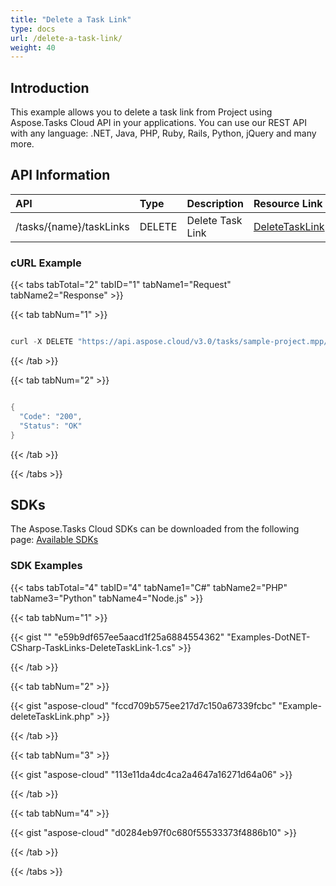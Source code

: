 ```yaml
---
title: "Delete a Task Link"
type: docs
url: /delete-a-task-link/
weight: 40
---
```


## **Introduction**
This example allows you to delete a task link from Project using Aspose.Tasks Cloud API in your applications. You can use our REST API with any language: .NET, Java, PHP, Ruby, Rails, Python, jQuery and many more.
## **API Information**

|**API**|**Type**|**Description**|**Resource Link**|
| :- | :- | :- | :- |
|/tasks/{name}/taskLinks|DELETE|Delete Task Link|[DeleteTaskLink](https://apireference.aspose.cloud/tasks/#/TasksTaskLinks/DeleteTaskLink)|
### **cURL Example**
{{< tabs tabTotal="2" tabID="1" tabName1="Request" tabName2="Response" >}}

{{< tab tabNum="1" >}}

```java

curl -X DELETE "https://api.aspose.cloud/v3.0/tasks/sample-project.mpp/taskLinks/1" -H "accept: application/json" -H "x-aspose-client: Containerize.Swagger"

```

{{< /tab >}}

{{< tab tabNum="2" >}}

```java

{
  "Code": "200",
  "Status": "OK"
}

```

{{< /tab >}}

{{< /tabs >}}
## **SDKs**
The Aspose.Tasks Cloud SDKs can be downloaded from the following page: [Available SDKs](/tasks/available-sdks/)
### **SDK Examples**
{{< tabs tabTotal="4" tabID="4" tabName1="C#" tabName2="PHP" tabName3="Python" tabName4="Node.js" >}}

{{< tab tabNum="1" >}}

{{< gist "" "e59b9df657ee5aacd1f25a6884554362" "Examples-DotNET-CSharp-TaskLinks-DeleteTaskLink-1.cs" >}}

{{< /tab >}}

{{< tab tabNum="2" >}}

{{< gist "aspose-cloud" "fccd709b575ee217d7c150a67339fcbc" "Example-deleteTaskLink.php" >}}

{{< /tab >}}

{{< tab tabNum="3" >}}

{{< gist "aspose-cloud" "113e11da4dc4ca2a4647a16271d64a06" >}}

{{< /tab >}}

{{< tab tabNum="4" >}}

{{< gist "aspose-cloud" "d0284eb97f0c680f55533373f4886b10" >}}

{{< /tab >}}

{{< /tabs >}}
